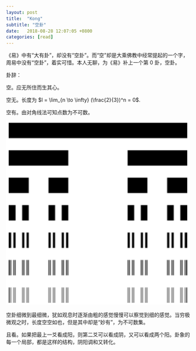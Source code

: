 ```yaml
---
layout: post
title:  "Kong"
subtitle: "空卦"
date:   2018-08-28 12:07:05 +0800
categories: [read]
---
```


《易》中有“大有卦”，却没有“空卦”。而“空”却是大乘佛教中经常提起的一个字，周易中没有“空卦”，着实可惜。本人无聊，为《易》补上一个第 0 卦，空卦。

卦辞：

空。应无所住而生其心。

空无。长度为 $l = \lim_{n \to \infty} (\frac{2}{3})^n = 0$.

空有。由对角线法可知点数为不可数。

![](/images/kong.png)

空卦细微到最细微，犹如观息时逐渐由粗的感觉慢慢可以察觉到细的感觉。当穷极微观之时，长度空空如也，但是其中却是“妙有”，为不可数集。

且看。如果把最上一爻看成阳，则第二爻可以看成阴，又可以看成两个阳。卦象的每一个局部，都是这样的结构，阴阳调和又转化。